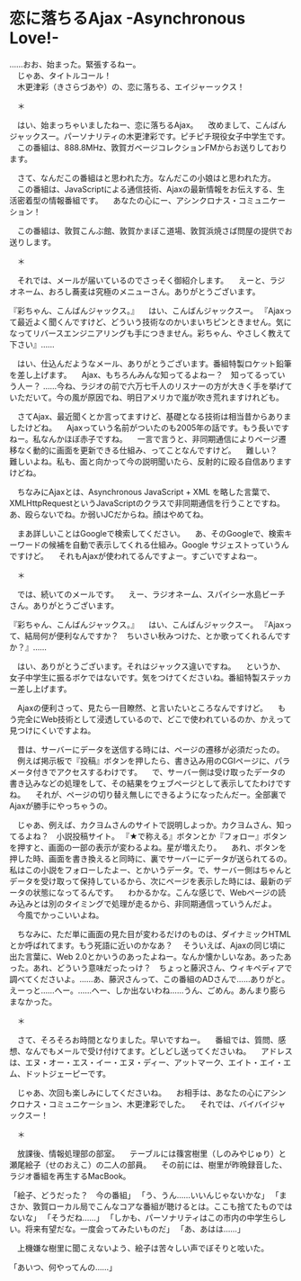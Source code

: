 # 恋に落ちるAjax -Asynchronous Love!-

……おお、始まった。緊張するねー。  
　じゃあ、タイトルコール！  
　木更津彩（きさらづあや）の、恋に落ちる、エイジャーックス！

　＊

　はい、始まっちゃいましたねー、恋に落ちるAjax。
　改めまして、こんばんジャックスー。パーソナリティの木更津彩です。ピチピチ現役女子中学生です。
　この番組は、888.8MHz、敦賀ガベージコレクションFMからお送りしております。

　さて、なんだこの番組はと思われた方。なんだこの小娘はと思われた方。
　この番組は、JavaScriptによる通信技術、Ajaxの最新情報をお伝えする、生活密着型の情報番組です。
　あなたの心にー、アシンクロナス・コミュニケーション！

　この番組は、敦賀こんぶ館、敦賀かまぼこ道場、敦賀浜焼さば問屋の提供でお送りします。

　＊

　それでは、メールが届いているのでさっそく御紹介します。
　えーと、ラジオネーム、おろし蕎麦は究極のメニューさん。ありがとうございます。

『彩ちゃん、こんばんジャックス。』
　はい、こんばんジャックスー。
『Ajaxって最近よく聞くんですけど、どういう技術なのかいまいちピンときません。気になってリバースエンジニアリングも手につきません。彩ちゃん、やさしく教えて下さい』……

　はい、仕込んだようなメール、ありがとうございます。番組特製ロケット鉛筆を差し上げます。
　Ajax、もちろんみんな知ってるよねー？　知ってるっていう人ー？
……今ね、ラジオの前で六万七千人のリスナーの方が大きく手を挙げていただいて。今の風が原因でね、明日アメリカで嵐が吹き荒れますけれども。

　さてAjax、最近聞くとか言ってますけど、基礎となる技術は相当昔からありましたけどね。
　Ajaxっていう名前がついたのも2005年の話です。もう長いですねー。私なんかほぼ赤子ですね。
　一言で言うと、非同期通信によりページ遷移なく動的に画面を更新できる仕組み、ってことなんですけど。
　難しい？　難しいよね。私も、面と向かって今の説明聞いたら、反射的に殴る自信ありますけどね。

　ちなみにAjaxとは、Asynchronous JavaScript + XML を略した言葉で、XMLHttpRequestというJavaScriptのクラスで非同期通信を行うことですね。あ、殴らないでね。か弱いJCだからね。顔はやめてね。

　まあ詳しいことはGoogleで検索してください。
　あ、そのGoogleで、検索キーワードの候補を自動で表示してくれる仕組み。Google サジェストっていうんですけど。
　それもAjaxが使われてるんですよー。すごいですよねー。

　＊

　では、続いてのメールです。
　えー、ラジオネーム、スパイシー水島ビーチさん。ありがとうございます。

『彩ちゃん、こんばんジャックス。』
　はい、こんばんジャックスー。
『Ajaxって、結局何が便利なんですか？　ちいさい秋みつけた、とか歌ってくれるんですか？』……

　はい、ありがとうございます。それはジャックス違いですね。
　というか、女子中学生に振るボケではないです。気をつけてくださいね。番組特製ステッカー差し上げます。

　Ajaxの便利さって、見たら一目瞭然、と言いたいところなんですけど。
　もう完全にWeb技術として浸透しているので、どこで使われているのか、かえって見つけにくいですよね。

　昔は、サーバーにデータを送信する時には、ページの遷移が必須だったの。
　例えば掲示板で『投稿』ボタンを押したら、書き込み用のCGIページに、パラメータ付きでアクセスするわけです。
　で、サーバー側は受け取ったデータの書き込みなどの処理をして、その結果をウェブページとして表示してたわけですね。
　それが、ページの切り替え無しにできるようになったんだー。全部裏でAjaxが勝手にやっちゃうの。

　じゃあ、例えば、カクヨムさんのサイトで説明しよっか。カクヨムさん、知ってるよね？　小説投稿サイト。
『★で称える』ボタンとか『フォロー』ボタンを押すと、画面の一部の表示が変わるよね。星が増えたり。
　あれ、ボタンを押した時、画面を書き換えると同時に、裏でサーバーにデータが送られてるの。私はこの小説をフォローしたよー、とかいうデータ。で、サーバー側はちゃんとデータを受け取って保持しているから、次にページを表示した時には、最新のデータの状態になってるんです。
　わかるかな。こんな感じで、Webページの読み込みとは別のタイミングで処理が走るから、非同期通信っていうんだよ。
　今風でかっこいいよね。

　ちなみに、ただ単に画面の見た目が変わるだけのものは、ダイナミックHTMLとか呼ばれてます。もう死語に近いのかなあ？
　そういえば、Ajaxの同じ頃に出た言葉に、Web 2.0とかいうのあったよねー。なんか懐かしいなあ。あったあった。あれ、どういう意味だったっけ？　ちょっと藤沢さん、ウィキペディアで調べてくださいよ。……あ、藤沢さんって、この番組のADさんで……ありがと。えーっと……へー。……へー、しか出ないわね……うん、ごめん。あんまり膨らまなかった。

　＊

　さて、そろそろお時間となりました。早いですねー。
　番組では、質問、感想、なんでもメールで受け付けてます。どしどし送ってくださいね。
　アドレスは、エヌ・オー・エス・イー・エヌ・ディー、アットマーク、エイト・エイ・エム、ドットジェーピーです。

　じゃあ、次回も楽しみにしてくださいね。
　お相手は、あなたの心にアシンクロナス・コミュニケーション、木更津彩でした。
　それでは、バイバイジャックスー！

　＊

　放課後、情報処理部の部室。
　テーブルには篠宮樹里（しのみやじゅり）と瀬尾絵子（せのおえこ）の二人の部員。
　その前には、樹里が昨晩録音した、ラジオ番組を再生するMacBook。

「絵子、どうだった？　今の番組」
「う、うん……いいんじゃないかな」
「まさか、敦賀ローカル局でこんなコアな番組が聴けるとは。ここも捨てたものではないな」
「そうだね……」
「しかも、パーソナリティはこの市内の中学生らしい。将来有望だな。一度会ってみたいものだ」
「あ、あはは……」

　上機嫌な樹里に聞こえないよう、絵子は苦々しい声でぼそりと呟いた。

「あいつ、何やってんの……」
